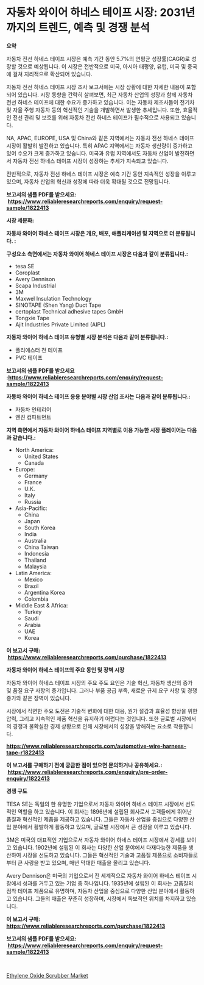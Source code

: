<p><h1>자동차 와이어 하네스 테이프 시장: 2031년까지의 트렌드, 예측 및 경쟁 분석</h1></p><p><strong>요약</strong></p>
<p><p>자동차 전선 하네스 테이프 시장은 예측 기간 동안 5.7%의 연평균 성장률(CAGR)로 성장할 것으로 예상됩니다. 이 시장은 전반적으로 미국, 아시아 태평양, 유럽, 미국 및 중국에 걸쳐 지리적으로 확산되어 있습니다.</p><p>자동차 전선 하네스 테이프 시장 조사 보고서에는 시장 상황에 대한 자세한 내용이 포함되어 있습니다. 시장 동향을 간략히 살펴보면, 최근 자동차 산업의 성장과 함께 자동차 전선 하네스 테이프에 대한 수요가 증가하고 있습니다. 이는 자동차 제조사들이 전기차 및 자율 주행 자동차 등의 혁신적인 기술을 개발하면서 발생한 추세입니다. 또한, 효율적인 전선 관리 및 보호를 위해 자동차 전선 하네스 테이프가 필수적으로 사용되고 있습니다.</p><p>NA, APAC, EUROPE, USA 및 China와 같은 지역에서는 자동차 전선 하네스 테이프 시장이 활발히 발전하고 있습니다. 특히 APAC 지역에서는 자동차 생산량이 증가하고 있어 수요가 크게 증가하고 있습니다. 미국과 유럽 지역에서도 자동차 산업이 발전하면서 자동차 전선 하네스 테이프 시장이 성장하는 추세가 지속되고 있습니다.</p><p>전반적으로, 자동차 전선 하네스 테이프 시장은 예측 기간 동안 지속적인 성장을 이루고 있으며, 자동차 산업의 혁신과 성장에 따라 더욱 확대될 것으로 전망됩니다.</p></p>
<p><strong>보고서의 샘플 PDF를 받으세요: &nbsp;<a href="https://www.reliableresearchreports.com/enquiry/request-sample/1822413">https://www.reliableresearchreports.com/enquiry/request-sample/1822413</a></strong></p>
<p><strong>시장 세분화:</strong></p>
<p><strong> 자동차 와이어 하네스 테이프 시장은 개요, 배포, 애플리케이션 및 지역으로 더 분류됩니다. :</strong></p>
<p><strong>구성요소 측면에서는 자동차 와이어 하네스 테이프 시장은 다음과 같이 분류됩니다.:</strong></p>
<p><ul><li>tesa SE</li><li>Coroplast</li><li>Avery Dennison</li><li>Scapa Industrial</li><li>3M</li><li>Maxwel Insulation Technology</li><li>SINOTAPE (Shen Yang) Duct Tape</li><li>certoplast Technical adhesive tapes GmbH</li><li>Tongxie Tape</li><li>Ajit Industries Private Limited (AIPL)</li></ul></p>
<p><strong> 자동차 와이어 하네스 테이프 유형별 시장 분석은 다음과 같이 분류됩니다.:</strong></p>
<p><ul><li>폴리에스터 천 테이프</li><li>PVC 테이프</li></ul></p>
<p><strong>보고서의 샘플 PDF를 받으세요 :<a href="https://www.reliableresearchreports.com/enquiry/request-sample/1822413">https://www.reliableresearchreports.com/enquiry/request-sample/1822413</a></strong></p>
<p><strong> 자동차 와이어 하네스 테이프 응용 분야별 시장 산업 조사는 다음과 같이 분류됩니다.:</strong></p>
<p><ul><li>자동차 인테리어</li><li>엔진 컴파트먼트</li></ul></p>
<p><strong>지역 측면에서 자동차 와이어 하네스 테이프 지역별로 이용 가능한 시장 플레이어는 다음과 같습니다.:</strong></p>
<p><ul>
    <li>
        North America:
        <ul>
            <li>United States</li>
            <li>Canada</li>
        </ul>
    </li>
    <li>
        Europe:
        <ul>
            <li>Germany</li>
            <li>France</li>
            <li>U.K.</li>
            <li>Italy</li>
            <li>Russia</li>
        </ul>
    </li>
    <li>
        Asia-Pacific:
        <ul>
            <li>China</li>
            <li>Japan</li>
            <li>South Korea</li>
            <li>India</li>
            <li>Australia</li>
            <li>China Taiwan</li>
            <li>Indonesia</li>
            <li>Thailand</li>
            <li>Malaysia</li>
        </ul>
    </li>
    <li>
        Latin America:
        <ul>
            <li>Mexico</li>
            <li>Brazil</li>
            <li>Argentina Korea</li>
            <li>Colombia</li>
        </ul>
    </li>
    <li>
        Middle East & Africa:
        <ul>
            <li>Turkey</li>
            <li>Saudi</li>
            <li>Arabia</li>
            <li>UAE</li>
            <li>Korea</li>
        </ul>
    </li>
    </ul></p>
<p><strong>이 보고서 구매: &nbsp;<a href="https://www.reliableresearchreports.com/purchase/1822413">https://www.reliableresearchreports.com/purchase/1822413</a></strong></p>
<p><strong>자동차 와이어 하네스 테이프의 주요 동인 및 장벽 시장</strong></p>
<p><p>자동차 와이어 하네스 테이프 시장의 주요 주도 요인은 기술 혁신, 자동차 생산의 증가 및 품질 요구 사항의 증가입니다. 그러나 부품 공급 부족, 새로운 규제 요구 사항 및 경쟁 증가와 같은 장벽이 있습니다.</p><p>시장에서 직면한 주요 도전은 기술적 변화에 대한 대응, 원가 절감과 효율성 향상을 위한 압력, 그리고 지속적인 제품 혁신을 유지하기 어렵다는 것입니다. 또한 글로벌 시장에서의 경쟁과 불확실한 경제 상황으로 인해 시장에서의 성장을 방해하는 요소로 작용합니다.</p></p>
<p><strong><a href="https://www.reliableresearchreports.com/automotive-wire-harness-tape-r1822413">https://www.reliableresearchreports.com/automotive-wire-harness-tape-r1822413</a></strong></p>
<p><strong>이 보고서를 구매하기 전에 궁금한 점이 있으면 문의하거나 공유하세요.: &nbsp;<a href="https://www.reliableresearchreports.com/enquiry/pre-order-enquiry/1822413">https://www.reliableresearchreports.com/enquiry/pre-order-enquiry/1822413</a></strong></p>
<p><strong>경쟁 구도</strong></p>
<p><p>TESA SE는 독일의 한 유명한 기업으로서 자동차 와이어 하네스 테이프 시장에서 선도적인 역할을 하고 있습니다. 이 회사는 1896년에 설립된 회사로서 고객들에게 뛰어난 품질과 혁신적인 제품을 제공하고 있습니다. 그들은 자동차 산업을 중심으로 다양한 산업 분야에서 활발하게 활동하고 있으며, 글로벌 시장에서 큰 성장을 이루고 있습니다. </p><p>3M은 미국의 대표적인 기업으로서 자동차 와이어 하네스 테이프 시장에서 강세를 보이고 있습니다. 1902년에 설립된 이 회사는 다양한 산업 분야에서 다재다능한 제품을 생산하여 시장을 선도하고 있습니다. 그들은 혁신적인 기술과 고품질 제품으로 소비자들로부터 큰 사랑을 받고 있으며, 매년 막대한 매출을 올리고 있습니다.</p><p>Avery Dennison은 미국의 기업으로서 전 세계적으로 자동차 와이어 하네스 테이프 시장에서 성과를 거두고 있는 기업 중 하나입니다. 1935년에 설립된 이 회사는 고품질의 점착 테이프 제품으로 유명하며, 자동차 산업을 중심으로 다양한 산업 분야에서 활동하고 있습니다. 그들의 매출은 꾸준히 성장하며, 시장에서 독보적인 위치를 차지하고 있습니다.</p></p>
<p><strong>이 보고서 구매: &nbsp; <a href="https://www.reliableresearchreports.com/purchase/1822413">https://www.reliableresearchreports.com/purchase/1822413</a></strong></p>
<p><strong>보고서의 샘플 PDF를 받으세요: &nbsp;<a href="https://www.reliableresearchreports.com/enquiry/request-sample/1822413">https://www.reliableresearchreports.com/enquiry/request-sample/1822413</a></strong><strong></strong></p>
<p>&nbsp;</p>
<p><p><a href="https://github.com/luckyshygirl/Market-Research-Report-List-4/blob/main/ethylene-oxide-scrubber-market.md">Ethylene Oxide Scrubber Market</a></p></p>